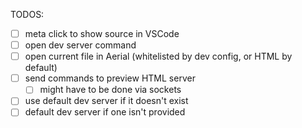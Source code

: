 TODOS: 

- [ ] meta click to show source in VSCode
- [ ] open dev server command
- [ ] open current file in Aerial (whitelisted by dev config, or HTML by default)
- [ ] send commands to preview HTML server
  - [ ] might have to be done via sockets
- [ ] use default dev server if it doesn't exist
- [ ] default dev server if one isn't provided